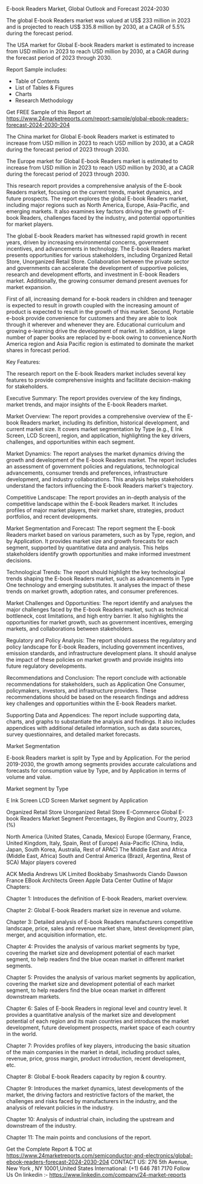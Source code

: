 E-book Readers Market, Global Outlook and Forecast 2024-2030

The global E-book Readers market was valued at US$ 233 million in 2023 and is projected to reach US$ 335.8 million by 2030, at a CAGR of 5.5% during the forecast period.

The USA market for Global E-book Readers market is estimated to increase from USD million in 2023 to reach USD million by 2030, at a CAGR during the forecast period of 2023 through 2030.

Report Sample includes:
- Table of Contents
- List of Tables & Figures
- Charts
- Research Methodology

Get FREE Sample of this Report at https://www.24marketreports.com/report-sample/global-ebook-readers-forecast-2024-2030-204

The China market for Global E-book Readers market is estimated to increase from USD million in 2023 to reach USD million by 2030, at a CAGR during the forecast period of 2023 through 2030.

The Europe market for Global E-book Readers market is estimated to increase from USD million in 2023 to reach USD million by 2030, at a CAGR during the forecast period of 2023 through 2030.

This research report provides a comprehensive analysis of the E-book Readers market, focusing on the current trends, market dynamics, and future prospects. The report explores the global E-book Readers market, including major regions such as North America, Europe, Asia-Pacific, and emerging markets. It also examines key factors driving the growth of E-book Readers, challenges faced by the industry, and potential opportunities for market players.

The global E-book Readers market has witnessed rapid growth in recent years, driven by increasing environmental concerns, government incentives, and advancements in technology. The E-book Readers market presents opportunities for various stakeholders, including Organized Retail Store, Unorganized Retail Store. Collaboration between the private sector and governments can accelerate the development of supportive policies, research and development efforts, and investment in E-book Readers market. Additionally, the growing consumer demand present avenues for market expansion.

First of all, increasing demand for e-book readers in children and teenager is expected to result in growth coupled with the increasing amount of product is expected to result in the growth of this market. Second, Portable e-book provide convenience for customers and they are able to look through it wherever and whenever they are. Educational curriculum and growing e-learning drive the development of market. In addition, a large number of paper books are replaced by e-book owing to convenience.North America region and Asia Pacific region is estimated to dominate the market shares in forecast period.

Key Features:

The research report on the E-book Readers market includes several key features to provide comprehensive insights and facilitate decision-making for stakeholders.

Executive Summary: The report provides overview of the key findings, market trends, and major insights of the E-book Readers market.

Market Overview: The report provides a comprehensive overview of the E-book Readers market, including its definition, historical development, and current market size. It covers market segmentation by Type (e.g., E Ink Screen, LCD Screen), region, and application, highlighting the key drivers, challenges, and opportunities within each segment.

Market Dynamics: The report analyses the market dynamics driving the growth and development of the E-book Readers market. The report includes an assessment of government policies and regulations, technological advancements, consumer trends and preferences, infrastructure development, and industry collaborations. This analysis helps stakeholders understand the factors influencing the E-book Readers market's trajectory.

Competitive Landscape: The report provides an in-depth analysis of the competitive landscape within the E-book Readers market. It includes profiles of major market players, their market share, strategies, product portfolios, and recent developments.

Market Segmentation and Forecast: The report segment the E-book Readers market based on various parameters, such as by Type, region, and by Application. It provides market size and growth forecasts for each segment, supported by quantitative data and analysis. This helps stakeholders identify growth opportunities and make informed investment decisions.

Technological Trends: The report should highlight the key technological trends shaping the E-book Readers market, such as advancements in Type One technology and emerging substitutes. It analyses the impact of these trends on market growth, adoption rates, and consumer preferences.

Market Challenges and Opportunities: The report identify and analyses the major challenges faced by the E-book Readers market, such as technical bottleneck, cost limitations, and high entry barrier. It also highlights the opportunities for market growth, such as government incentives, emerging markets, and collaborations between stakeholders.

Regulatory and Policy Analysis: The report should assess the regulatory and policy landscape for E-book Readers, including government incentives, emission standards, and infrastructure development plans. It should analyse the impact of these policies on market growth and provide insights into future regulatory developments.

Recommendations and Conclusion: The report conclude with actionable recommendations for stakeholders, such as Application One Consumer, policymakers, investors, and infrastructure providers. These recommendations should be based on the research findings and address key challenges and opportunities within the E-book Readers market.

Supporting Data and Appendices: The report include supporting data, charts, and graphs to substantiate the analysis and findings. It also includes appendices with additional detailed information, such as data sources, survey questionnaires, and detailed market forecasts.

Market Segmentation

E-book Readers market is split by Type and by Application. For the period 2019-2030, the growth among segments provides accurate calculations and forecasts for consumption value by Type, and by Application in terms of volume and value.

Market segment by Type

E Ink Screen
LCD Screen
Market segment by Application

Organized Retail Store
Unorganized Retail Store
E-Commerce
Global E-book Readers Market Segment Percentages, By Region and Country, 2023 (%)

North America (United States, Canada, Mexico)
Europe (Germany, France, United Kingdom, Italy, Spain, Rest of Europe)
Asia-Pacific (China, India, Japan, South Korea, Australia, Rest of APAC)
The Middle East and Africa (Middle East, Africa)
South and Central America (Brazil, Argentina, Rest of SCA)
Major players covered

ACK Media
Andrews UK Limited
Bookbaby
Smashwords
Ciando
Dawson France
EBook Architects
Green Apple Data Center
Outline of Major Chapters:

Chapter 1: Introduces the definition of E-book Readers, market overview.

Chapter 2: Global E-book Readers market size in revenue and volume.

Chapter 3: Detailed analysis of E-book Readers manufacturers competitive landscape, price, sales and revenue market share, latest development plan, merger, and acquisition information, etc.

Chapter 4: Provides the analysis of various market segments by type, covering the market size and development potential of each market segment, to help readers find the blue ocean market in different market segments.

Chapter 5: Provides the analysis of various market segments by application, covering the market size and development potential of each market segment, to help readers find the blue ocean market in different downstream markets.

Chapter 6: Sales of E-book Readers in regional level and country level. It provides a quantitative analysis of the market size and development potential of each region and its main countries and introduces the market development, future development prospects, market space of each country in the world.

Chapter 7: Provides profiles of key players, introducing the basic situation of the main companies in the market in detail, including product sales, revenue, price, gross margin, product introduction, recent development, etc.

Chapter 8: Global E-book Readers capacity by region & country.

Chapter 9: Introduces the market dynamics, latest developments of the market, the driving factors and restrictive factors of the market, the challenges and risks faced by manufacturers in the industry, and the analysis of relevant policies in the industry.

Chapter 10: Analysis of industrial chain, including the upstream and downstream of the industry.

Chapter 11: The main points and conclusions of the report.

Get the Complete Report & TOC at https://www.24marketreports.com/semiconductor-and-electronics/global-ebook-readers-forecast-2024-2030-204
CONTACT US:
276 5th Avenue, New York , NY 10001,United States
International: (+1) 646 781 7170
Follow Us On linkedin :- https://www.linkedin.com/company/24-market-reports
